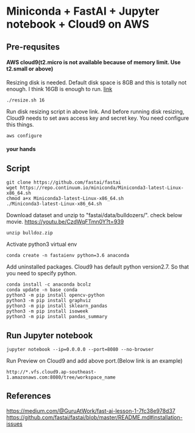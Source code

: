 Miniconda + FastAI + Jupyter notebook + Cloud9 on AWS
======
## Pre-requsites

#### AWS cloud9(t2.micro is not available because of memory limit. Use t2.small or above)

Resizing disk is needed. Default disk space is 8GB and this is totally not enough. I think 16GB is enough to run.
[link](https://docs.aws.amazon.com/cloud9/latest/user-guide/move-environment.html#move-environment-resize)

    ./resize.sh 16

Run disk resizing script in above link. And before running disk resizing, Cloud9 needs to set aws access key and secret key. You need configure this things.

    aws configure

#### your hands

## Script
    git clone https://github.com/fastai/fastai
    wget https://repo.continuum.io/miniconda/Miniconda3-latest-Linux-x86_64.sh
    chmod a+x Miniconda3-latest-Linux-x86_64.sh 
    ./Miniconda3-latest-Linux-x86_64.sh 

Download dataset and unzip to "fastai/data/bulldozers/". check below movie.
<https://youtu.be/CzdWqFTmn0Y?t=939>

    unzip bulldoz.zip 
    
Activate python3 virtual env
    
    conda create -n fastaienv python=3.6 anaconda

Add uninstalled packages. Cloud9 has default python version2.7. So that you need to specify python.

    conda install -c anaconda bcolz
    conda update -n base conda
    python3 -m pip install opencv-python
    python3 -m pip install graphviz
    python3 -m pip install sklearn_pandas
    python3 -m pip install isoweek
    python3 -m pip install pandas_summary
    
## Run Jupyter notebook
    jupyter notebook --ip=0.0.0.0 --port=8080 --no-browser

Run Preview on Cloud9 and add above port.(Below link is an example)

    http://*.vfs.cloud9.ap-southeast-1.amazonaws.com:8080/tree/workspace_name

## References
<https://medium.com/@GuruAtWork/fast-ai-lesson-1-7fc38e978d37>
<https://github.com/fastai/fastai/blob/master/README.md#installation-issues>
